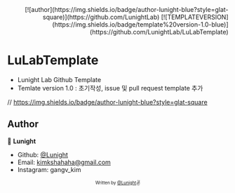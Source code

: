<div align=right>
	[![author](https://img.shields.io/badge/author-lunight-blue?style=glat-square)](https://github.com/LunightLab)
	[![TEMPLATEVERSION](https://img.shields.io/badge/template%20version-1.0-blue)](https://github.com/LunightLab/LuLabTemplate)
</div>

# LuLabTemplate
- Lunight Lab Github Template  
- Temlate version 1.0 : 초기작성, issue 및 pull request template 추가  

// https://img.shields.io/badge/author-lunight-blue?style=glat-square

## Author

👤 **Lunight**

- Github: [@Lunight](https://github.com/LunightLab)
- Email: [kimkshahaha@gmail.com](kimkshahaha@gmail.com)
- Instagram: gangv_kim

<div align="center">

<sub><sup>Written by <a href="https://github.com/LunightLab">@Lunight</a></sup></sub><small>✌</small>

</div>

